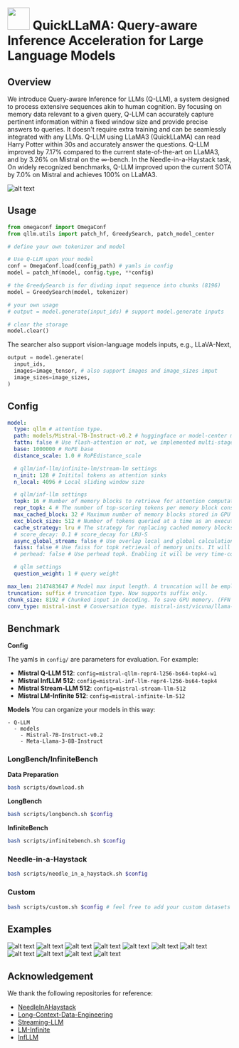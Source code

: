 # <img src="img/quickllama.png" width="50"> QuickLLaMA: Query-aware Inference Acceleration for Large Language Models

## Overview
We introduce Query-aware Inference for LLMs (Q-LLM), a system designed to process extensive sequences akin to human cognition. By focusing on memory data relevant to a given query, Q-LLM can accurately capture pertinent information within a fixed window size and provide precise answers to queries. It doesn't require extra training and can be seamlessly integrated with any LLMs. Q-LLM using LLaMA3 (QuickLLaMA) can read Harry Potter within 30s and accurately answer the questions. Q-LLM improved by 7.17% compared to the current state-of-the-art on LLaMA3, and by 3.26% on Mistral on the $\infty$-bench. In the Needle-in-a-Haystack task, On widely recognized benchmarks, Q-LLM improved upon the current SOTA by 7.0% on Mistral and achieves 100% on LLaMA3. 

![alt text](img/framework.png)

## Usage
```python
from omegaconf import OmegaConf
from qllm.utils import patch_hf, GreedySearch, patch_model_center

# define your own tokenizer and model

# Use Q-LLM upon your model
conf = OmegaConf.load(config_path) # yamls in config
model = patch_hf(model, config.type, **config)

# the GreedySearch is for divding input sequence into chunks (8196)
model = GreedySearch(model, tokenizer)

# your own usage
# output = model.generate(input_ids) # support model.generate inputs

# clear the storage
model.clear()
```

The searcher also support vision-language models inputs, e.g., LLaVA-Next,
```python  
output = model.generate(
  input_ids,
  images=image_tensor, # also support images and image_sizes imput
  image_sizes=image_sizes,
)
```

## Config
```yaml
model: 
  type: qllm # attention type. 
  path: models/Mistral-7B-Instruct-v0.2 # huggingface or model-center model path
  fattn: false # Use flash-attention or not, we implemented multi-stage flash-attention by OpenAI's Triton.
  base: 1000000 # RoPE base
  distance_scale: 1.0 # RoPEdistance_scale

  # qllm/inf-llm/infinite-lm/stream-lm settings
  n_init: 128 # Initital tokens as attention sinks
  n_local: 4096 # Local sliding window size

  # qllm/inf-llm settings
  topk: 16 # Number of memory blocks to retrieve for attention computation.
  repr_topk: 4 # The number of top-scoring tokens per memory block considered as representative elements. 
  max_cached_block: 32 # Maximum number of memory blocks stored in GPU memory. 
  exc_block_size: 512 # Number of tokens queried at a time as an execution block. Each execution block retrieves topk memory blocks once.
  cache_strategy: lru # The strategy for replacing cached memory blocks. Supported strategies include LRU (Least Recently Used), FIFO (First In, First Out), and LRU-S (LRU in our paper).
  # score_decay: 0.1 # score_decay for LRU-S
  async_global_stream: false # Use overlap local and global calculation. Can accelerate, but may not be compatible.
  faiss: false # Use faiss for topk retrieval of memory units. It will increase inference time and ensure constant GPU memory usage.
  # perhead: false # Use perhead topk. Enabling it will be very time-consuming and is intended for research use only.

  # qllm settings
  question_weight: 1 # query weight

max_len: 2147483647 # Model max input length. A truncation will be employed if the input length exceeds.
truncation: suffix # truncation type. Now supports suffix only.
chunk_size: 8192 # Chunked input in decoding. To save GPU memory. (FFN block)
conv_type: mistral-inst # Conversation type. mistral-inst/vicuna/llama-3-inst/qwen/minicpm
```

## Benchmark
**Config**

The yamls in `config/` are parameters for evaluation. For example:
- **Mistral Q-LLM 512**: ```config=mistral-qllm-repr4-l256-bs64-topk4-w1```
- **Mistral InfLLM 512**: ```config=mistral-inf-llm-repr4-l256-bs64-topk4```
- **Mistral Stream-LLM 512**: ```config=mistral-stream-llm-512```
- **Mistral LM-Infinite 512**: ```config=mistral-infinite-lm-512```

**Models**
You can organize your models in this way:
```
- Q-LLM 
  - models
    - Mistral-7B-Instruct-v0.2
    - Meta-Llama-3-8B-Instruct
```

### LongBench/InfiniteBench
**Data Preparation**
```bash 
bash scripts/download.sh
```

**LongBench**
```bash
bash scripts/longbench.sh $config
```

**InfiniteBench**
```bash
bash scripts/infinitebench.sh $config
```

### Needle-in-a-Haystack
```bash
bash scripts/needle_in_a_haystack.sh $config
```

### Custom
```bash
bash scripts/custom.sh $config # feel free to add your custom datasets
```

## Examples
![alt text](img/exp_harrypotter_details.png) 
![alt text](img/exp_unpretraied.png)
![alt text](img/exp_mood_summarize.png) 
![alt text](img/exp_mood_connection.png) 
![alt text](img/exp_mood_improvement.png) 
![alt text](img/exp_paper_review.png) 
![alt text](img/exp_paper_summarize.png) 
![alt text](img/exp_sum_papers.png) 
![alt text](img/exp_needle.png) 
![alt text](img/exp_kv_retrieval.png) 
![alt text](img/exp_jouney_to_west.png) 

## Acknowledgement
We thank the following repositories for reference:
- [NeedleInAHaystack](https://github.com/gkamradt/LLMTest_NeedleInAHaystack)
- [Long-Context-Data-Engineering](https://github.com/FranxYao/Long-Context-Data-Engineering)
- [Streaming-LLM](https://github.com/mit-han-lab/streaming-llm)
- [LM-Infinite](https://github.com/Glaciohound/LM-Infinite)
- [InfLLM](https://github.com/Glaciohound/LM-Infinite)

